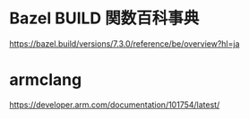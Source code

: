 
# Bazel BUILD 関数百科事典
https://bazel.build/versions/7.3.0/reference/be/overview?hl=ja

# armclang
https://developer.arm.com/documentation/101754/latest/